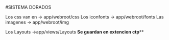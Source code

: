 #SISTEMA DORADOS


Los css van en  -> app/webroot/css
Los iconfonts -> app/webroot/fonts
Las imagenes -> app/webroot/img

Los Layouts ->app/views/Layouts ****Se guardan en extencion ctp******
